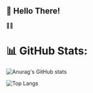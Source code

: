 ## 👾 Hello There!
🚀🌑
# 📊 GitHub Stats:

![Anurag's GitHub stats](https://github-readme-stats.vercel.app/api?username=daku720&show_icons=true&theme=dark)

![Top Langs](https://github-readme-stats-sigma-five.vercel.app/api/top-langs/?username=daku720&theme=dark&hide_border=false&include_all_commits=false&count_private)

